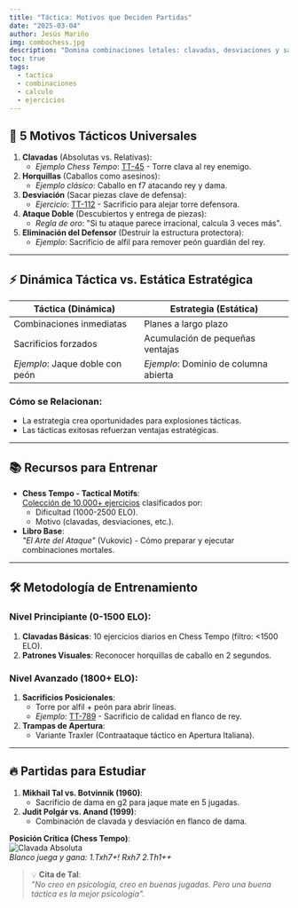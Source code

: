 ```yaml
---
title: "Táctica: Motivos que Deciden Partidas"
date: "2025-03-04"
author: Jesús Mariño
img: combochess.jpg
description: "Domina combinaciones letales: clavadas, desviaciones y sacrificios forzados con ejercicios de Chess Tempo."
toc: true
tags:
  - tactica
  - combinaciones
  - calculo
  - ejercicios
---
```


## 🎯 **5 Motivos Tácticos Universales**
1. **Clavadas** (Absolutas vs. Relativas):  
   - *Ejemplo Chess Tempo*: [TT-45](https://chesstempo.com/tactical-motifs/45) - Torre clava al rey enemigo.  
2. **Horquillas** (Caballos como asesinos):  
   - *Ejemplo clásico*: Caballo en f7 atacando rey y dama.  
3. **Desviación** (Sacar piezas clave de defensa):  
   - *Ejercicio*: [TT-112](https://chesstempo.com/tactical-motifs/112) - Sacrificio para alejar torre defensora.  
4. **Ataque Doble** (Descubiertos y entrega de piezas):  
   - *Regla de oro*: "Si tu ataque parece irracional, calcula 3 veces más".  
5. **Eliminación del Defensor** (Destruir la estructura protectora):  
   - *Ejemplo*: Sacrificio de alfil para remover peón guardián del rey.  

---

## ⚡ **Dinámica Táctica vs. Estática Estratégica**  
| **Táctica (Dinámica)**          | **Estrategia (Estática)**         |  
|---------------------------------|-----------------------------------|  
| Combinaciones inmediatas        | Planes a largo plazo              |  
| Sacrificios forzados            | Acumulación de pequeñas ventajas  |  
| *Ejemplo*: Jaque doble con peón | *Ejemplo*: Dominio de columna abierta |  

### **Cómo se Relacionan**:  
- La estrategia crea oportunidades para explosiones tácticas.  
- Las tácticas exitosas refuerzan ventajas estratégicas.  

---

## 📚 **Recursos para Entrenar**  
- **Chess Tempo - Tactical Motifs**:  
  [Colección de 10,000+ ejercicios](https://chesstempo.com/tactical-motifs) clasificados por:  
  - Dificultad (1000-2500 ELO).  
  - Motivo (clavadas, desviaciones, etc.).  
- **Libro Base**:  
  *"El Arte del Ataque"* (Vukovic) - Cómo preparar y ejecutar combinaciones mortales.  

---

## 🛠️ **Metodología de Entrenamiento**  
### **Nivel Principiante (0-1500 ELO)**:  
1. **Clavadas Básicas**: 10 ejercicios diarios en Chess Tempo (filtro: <1500 ELO).  
2. **Patrones Visuales**: Reconocer horquillas de caballo en 2 segundos.  

### **Nivel Avanzado (1800+ ELO)**:  
1. **Sacrificios Posicionales**:  
   - Torre por alfil + peón para abrir líneas.  
   - *Ejemplo*: [TT-789](https://chesstempo.com/tactical-motifs/789) - Sacrificio de calidad en flanco de rey.  
2. **Trampas de Apertura**:  
   - Variante Traxler (Contraataque táctico en Apertura Italiana).  

---

## 🔥 **Partidas para Estudiar**  
1. **Mikhail Tal vs. Botvinnik (1960)**:  
   - Sacrificio de dama en g2 para jaque mate en 5 jugadas.  
2. **Judit Polgár vs. Anand (1999)**:  
   - Combinación de clavada y desviación en flanco de dama.  


**Posición Crítica (Chess Tempo)**:  
![Clavada Absoluta](https://chesstempo.com/position-images/tactical-45.png)  
*Blanco juega y gana: 1.Txh7+! Rxh7 2.Th1++*  

> 💡 **Cita de Tal**:  
> *"No creo en psicología, creo en buenas jugadas. Pero una buena táctica es la mejor psicología".*